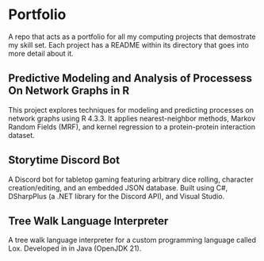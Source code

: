 # Portfolio
A repo that acts as a portfolio for all my computing projects that demostrate my skill set. Each project has a README within its directory that goes into more detail about it.

## Predictive Modeling and Analysis of Processess On Network Graphs in R
This project explores techniques for modeling and predicting processes on network graphs using R 4.3.3. It applies nearest-neighbor methods, Markov Random Fields (MRF), 
and kernel regression to a protein-protein interaction dataset.

## Storytime Discord Bot
A Discord bot for tabletop gaming featuring arbitrary dice rolling, character creation/editing, and an embedded JSON database. Built using C#, DSharpPlus (a .NET library for the Discord API), and Visual Studio.

## Tree Walk Language Interpreter
A tree walk language interpreter for a custom programming language called Lox. Developed in in Java (OpenJDK 21).
